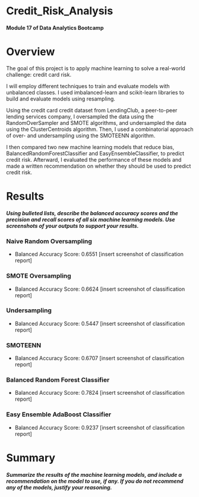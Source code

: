 # Credit_Risk_Analysis
#### Module 17 of Data Analytics Bootcamp

# Overview
The goal of this project is to apply machine learning to solve a real-world challenge: credit card risk.

I will employ different techniques to train and evaluate models with unbalanced classes. I used imbalanced-learn and scikit-learn libraries to build and evaluate models using resampling.

Using the credit card credit dataset from LendingClub, a peer-to-peer lending services company, I oversampled the data using the RandomOverSampler and SMOTE algorithms, and undersampled the data using the ClusterCentroids algorithm. Then, I used a combinatorial approach of over- and undersampling using the SMOTEENN algorithm. 

I then compared two new machine learning models that reduce bias, BalancedRandomForestClassifier and EasyEnsembleClassifier, to predict credit risk. Afterward, I evaluated the performance of these models and made a written recommendation on whether they should be used to predict credit risk.



# Results
##### Using bulleted lists, describe the balanced accuracy scores and the precision and recall scores of all six machine learning models. Use screenshots of your outputs to support your results.

### Naive Random Oversampling
- Balanced Accuracy Score: 0.6551
[insert screenshot of classification report]

### SMOTE Oversampling
- Balanced Accuracy Score: 0.6624
[insert screenshot of classification report]

### Undersampling
- Balanced Accuracy Score: 0.5447
[insert screenshot of classification report]

### SMOTEENN
- Balanced Accuracy Score: 0.6707
[insert screenshot of classification report]

### Balanced Random Forest Classifier
- Balanced Accuracy Score: 0.7824
[insert screenshot of classification report]

### Easy Ensemble AdaBoost Classifier
- Balanced Accuracy Score: 0.9237
[insert screenshot of classification report]

# Summary
##### Summarize the results of the machine learning models, and include a recommendation on the model to use, if any. If you do not recommend any of the models, justify your reasoning.





